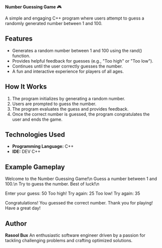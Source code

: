  **Number Guessing Game** 🎮

A simple and engaging C++ program where users attempt to guess a randomly generated number between 1 and 100.

## Features
- Generates a random number between 1 and 100 using the rand() function.
- Provides helpful feedback for guesses (e.g., "Too high" or "Too low").
- Continues until the user correctly guesses the number.
- A fun and interactive experience for players of all ages.

## How It Works
1. The program initializes by generating a random number.
2. Users are prompted to guess the number.
3. The program evaluates the guess and provides feedback.
4. Once the correct number is guessed, the program congratulates the user and ends the game.

## Technologies Used
- **Programming Language:** C++
- **IDE:** DEV C++

## Example Gameplay
Welcome to the Number Guessing Game!\n
Guess a number between 1 and 100.\n
Try to guess the number. Best of luck!\n

Enter your guess: 50
Too high! Try again: 25
Too low! Try again: 35

Congratulations! You guessed the correct number.
Thank you for playing! Have a great day!

## Author
**Rasool Bux**
An enthusiastic software engineer driven by a passion for tackling challenging problems and crafting optimized solutions.
